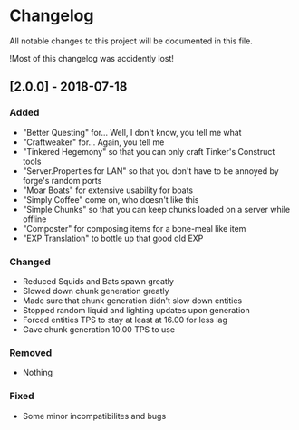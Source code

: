 # Changelog
All notable changes to this project will be documented in this file.

!Most of this changelog was accidently lost!

## [2.0.0] - 2018-07-18
### Added
- "Better Questing" for... Well, I don't know, you tell me what
- "Craftweaker" for... Again, you tell me
- "Tinkered Hegemony" so that you can only craft Tinker's Construct tools
- "Server.Properties for LAN" so that you don't have to be annoyed by forge's random ports
- "Moar Boats" for extensive usability for boats
- "Simply Coffee" come on, who doesn't like this
- "Simple Chunks" so that you can keep chunks loaded on a server while offline
- "Composter" for composing items for a bone-meal like item
- "EXP Translation" to bottle up that good old EXP

### Changed
- Reduced Squids and Bats spawn greatly
- Slowed down chunk generation greatly
- Made sure that chunk generation didn't slow down entities
- Stopped random liquid and lighting updates upon generation
- Forced entities TPS to stay at least at 16.00 for less lag
- Gave chunk generation 10.00 TPS to use

### Removed
- Nothing

### Fixed
- Some minor incompatibilites and bugs
